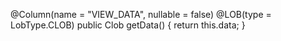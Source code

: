 @Column(name = "VIEW_DATA", nullable = false)
@LOB(type = LobType.CLOB)
public Clob getData() {
       return this.data;
}
